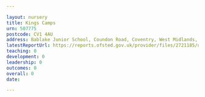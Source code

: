 ```yaml
---

layout: nursery
title: Kings Camps
urn: 507775
postcode: CV1 4AU
address: Bablake Junior School, Coundon Road, Coventry, West Midlands, CV1 4AU
latestReportUrl: https://reports.ofsted.gov.uk/provider/files/2721185/urn/507775.pdf
teaching: 0
development: 0
leadership: 0
outcomes: 0
overall: 0
date: 

---
```

